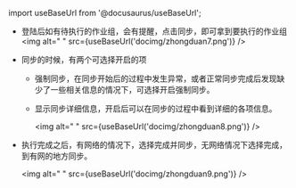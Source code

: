 
import useBaseUrl from '@docusaurus/useBaseUrl';

* 登陆后如有待执行的作业组，会有提醒，点击同步，即可拿到要执行的作业组
  <img alt=" " src={useBaseUrl('docimg/zhongduan7.png')} />

* 同步的时候，有两个可选择开启的项
  + 强制同步，在同步开始后的过程中发生异常，或者正常同步完成后发现缺少了一些相关信息的情况下，可选择开启强制同步。
  + 显示同步详细信息，开启后可以在同步的过程中看到详细的各项信息。

    <img alt=" " src={useBaseUrl('docimg/zhongduan8.png')} />

* 执行完成之后，有网络的情况下，选择完成并同步，无网络情况下选择完成，到有网的地方同步。

  <img alt=" " src={useBaseUrl('docimg/zhongduan9.png')} />